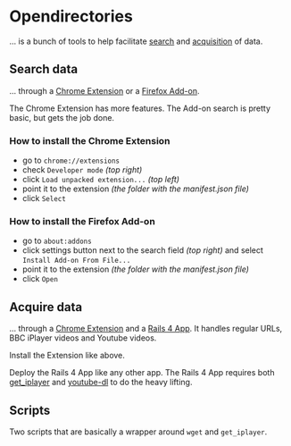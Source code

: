 # Opendirectories
... is a bunch of tools to help facilitate [search](https://github.com/riencroonenborghs/opendirectories/tree/master/opendirectories) and [acquisition](https://github.com/riencroonenborghs/opendirectories/tree/master/downloader) of data.

## Search data
... through a [Chrome Extension](https://github.com/riencroonenborghs/opendirectories/tree/master/opendirectories/chrome) or a [Firefox Add-on](https://github.com/riencroonenborghs/opendirectories/tree/master/opendirectories/firefox). 

The Chrome Extension has more features. The Add-on search is pretty basic, but gets the job done.

### How to install the Chrome Extension
- go to `chrome://extensions`
- check `Developer mode` *(top right)*
- click `Load unpacked extension...` *(top left)*
- point it to the extension *(the folder with the manifest.json file)*
- click `Select`
### How to install the Firefox Add-on
- go to `about:addons`
- click settings button next to the search field *(top right)* and select `Install Add-on From File...`
- point it to the extension *(the folder with the manifest.json file)*
- click `Open`

## Acquire data
... through a [Chrome Extension](https://github.com/riencroonenborghs/opendirectories/tree/master/downloader/chrome/downloader) and a [Rails 4 App](https://github.com/riencroonenborghs/opendirectories/tree/master/downloader/rails/downloader). It handles regular URLs, BBC iPlayer videos and Youtube videos.

Install the Extension like above. 

Deploy the Rails 4 App like any other app.
The Rails 4 App requires both [get_iplayer](https://github.com/get-iplayer/get_iplayer) and [youtube-dl](https://github.com/rg3/youtube-dl) to do the heavy lifting.

## Scripts
Two scripts that are basically a wrapper around `wget` and `get_iplayer`.